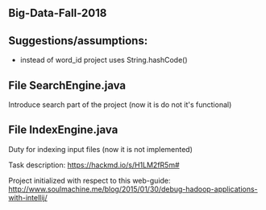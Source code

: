 ## Big-Data-Fall-2018

## Suggestions/assumptions:
* instead of word_id project uses String.hashCode()

## File SearchEngine.java 
Introduce search part of the project (now it is do not it's functional)

## File IndexEngine.java
Duty for indexing input files (now it is not implemented)

Task description:
https://hackmd.io/s/H1LM2fR5m#


Project initialized with respect to this web-guide:
http://www.soulmachine.me/blog/2015/01/30/debug-hadoop-applications-with-intellij/

